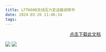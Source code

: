 ```yaml
---
title: LFT6600无线压力变送器说明书
date: 2024-03-26 11:46:14
tags:
---
```

<center>
<a href=LFT6600无线压力变送器说明书.pdf>点击下载此文档</a>
</center>

![](LFT6600无线压力变送器说明书_1.webp)
![](LFT6600无线压力变送器说明书_2.webp)